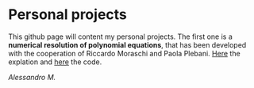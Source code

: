 # Personal projects

This github page will content my personal projects. The first one is a **numerical resolution of polynomial equations**, that has been developed with the cooperation of Riccardo Moraschi and Paola Plebani. [Here](https://github.com/aleeeem/projects/blob/poly-equations/README.md) the explation and [here](docs/CONTRIBUTING.md) the code. 

_Alessandro M._
